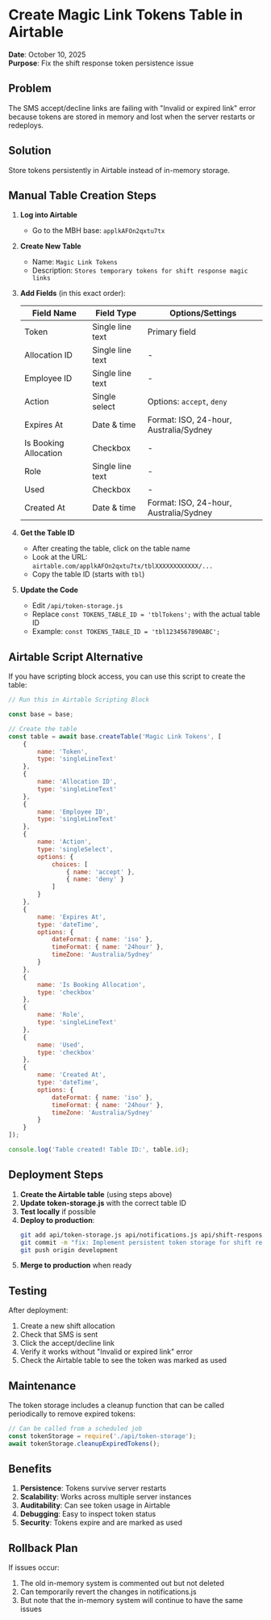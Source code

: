 # Create Magic Link Tokens Table in Airtable

**Date**: October 10, 2025  
**Purpose**: Fix the shift response token persistence issue

## Problem

The SMS accept/decline links are failing with "Invalid or expired link" error because tokens are stored in memory and lost when the server restarts or redeploys.

## Solution

Store tokens persistently in Airtable instead of in-memory storage.

## Manual Table Creation Steps

1. **Log into Airtable**
   - Go to the MBH base: `applkAFOn2qxtu7tx`

2. **Create New Table**
   - Name: `Magic Link Tokens`
   - Description: `Stores temporary tokens for shift response magic links`

3. **Add Fields** (in this exact order):

   | Field Name | Field Type | Options/Settings |
   |------------|------------|------------------|
   | Token | Single line text | Primary field |
   | Allocation ID | Single line text | - |
   | Employee ID | Single line text | - |
   | Action | Single select | Options: `accept`, `deny` |
   | Expires At | Date & time | Format: ISO, 24-hour, Australia/Sydney |
   | Is Booking Allocation | Checkbox | - |
   | Role | Single line text | - |
   | Used | Checkbox | - |
   | Created At | Date & time | Format: ISO, 24-hour, Australia/Sydney |

4. **Get the Table ID**
   - After creating the table, click on the table name
   - Look at the URL: `airtable.com/applkAFOn2qxtu7tx/tblXXXXXXXXXXXX/...`
   - Copy the table ID (starts with `tbl`)

5. **Update the Code**
   - Edit `/api/token-storage.js`
   - Replace `const TOKENS_TABLE_ID = 'tblTokens';` with the actual table ID
   - Example: `const TOKENS_TABLE_ID = 'tbl1234567890ABC';`

## Airtable Script Alternative

If you have scripting block access, you can use this script to create the table:

```javascript
// Run this in Airtable Scripting Block

const base = base;

// Create the table
const table = await base.createTable('Magic Link Tokens', [
    {
        name: 'Token',
        type: 'singleLineText'
    },
    {
        name: 'Allocation ID',
        type: 'singleLineText'
    },
    {
        name: 'Employee ID',
        type: 'singleLineText'
    },
    {
        name: 'Action',
        type: 'singleSelect',
        options: {
            choices: [
                { name: 'accept' },
                { name: 'deny' }
            ]
        }
    },
    {
        name: 'Expires At',
        type: 'dateTime',
        options: {
            dateFormat: { name: 'iso' },
            timeFormat: { name: '24hour' },
            timeZone: 'Australia/Sydney'
        }
    },
    {
        name: 'Is Booking Allocation',
        type: 'checkbox'
    },
    {
        name: 'Role',
        type: 'singleLineText'
    },
    {
        name: 'Used',
        type: 'checkbox'
    },
    {
        name: 'Created At',
        type: 'dateTime',
        options: {
            dateFormat: { name: 'iso' },
            timeFormat: { name: '24hour' },
            timeZone: 'Australia/Sydney'
        }
    }
]);

console.log('Table created! Table ID:', table.id);
```

## Deployment Steps

1. **Create the Airtable table** (using steps above)
2. **Update token-storage.js** with the correct table ID
3. **Test locally** if possible
4. **Deploy to production**:
   ```bash
   git add api/token-storage.js api/notifications.js api/shift-response-handler.js
   git commit -m "fix: Implement persistent token storage for shift response links"
   git push origin development
   ```
5. **Merge to production** when ready

## Testing

After deployment:
1. Create a new shift allocation
2. Check that SMS is sent
3. Click the accept/decline link
4. Verify it works without "Invalid or expired link" error
5. Check the Airtable table to see the token was marked as used

## Maintenance

The token storage includes a cleanup function that can be called periodically to remove expired tokens:

```javascript
// Can be called from a scheduled job
const tokenStorage = require('./api/token-storage');
await tokenStorage.cleanupExpiredTokens();
```

## Benefits

1. **Persistence**: Tokens survive server restarts
2. **Scalability**: Works across multiple server instances
3. **Auditability**: Can see token usage in Airtable
4. **Debugging**: Easy to inspect token status
5. **Security**: Tokens expire and are marked as used

## Rollback Plan

If issues occur:
1. The old in-memory system is commented out but not deleted
2. Can temporarily revert the changes in notifications.js
3. But note that the in-memory system will continue to have the same issues
